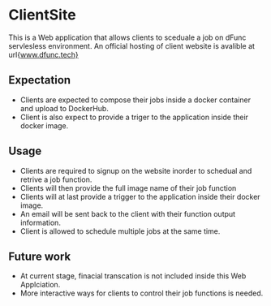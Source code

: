 # ClientSite
This is a Web application that allows clients to sceduale a job on dFunc servlesless environment. An official hosting of client website is avalible at url{www.dfunc.tech}
## Expectation
- Clients are expected to compose their jobs inside a docker container and upload to DockerHub. 
- Client is also expect to provide a triger to the application inside their docker image.

## Usage
- Clients are required to signup on the website inorder to schedual and retrive a job function.
- Clients will then provide the full image name of their job function
- Clients will at last provide a trigger to the application inside their docker image.
- An email will be sent back to the client with their function output information.
- Client is allowed to schedule multiple jobs at the same time. 
## Future work
- At current stage, finacial transcation is not included inside this Web Applciation.
- More interactive ways for clients to control their job functions is needed.
